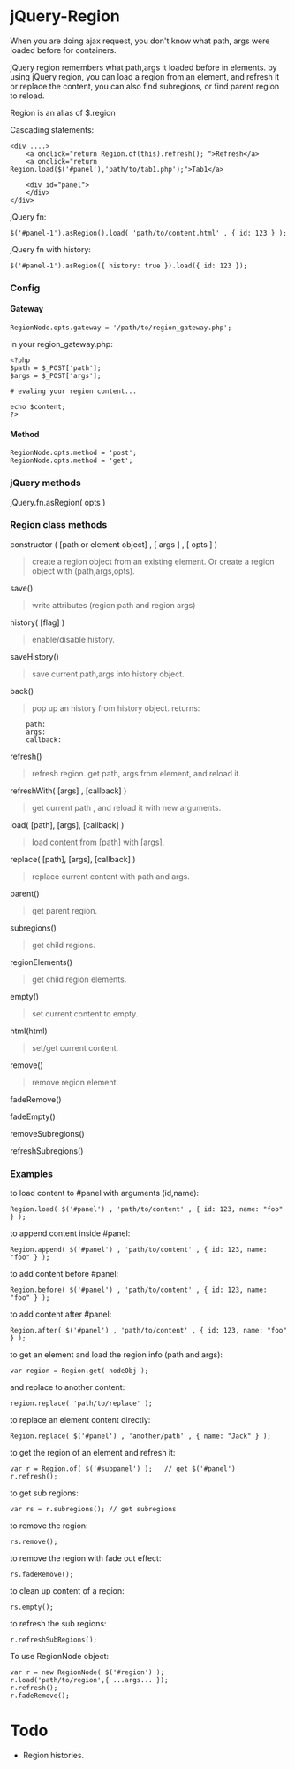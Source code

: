 
# jQuery-Region

When you are doing ajax request, you don't know what path, args were loaded
before for containers.

jQuery region remembers what path,args it loaded before in elements. 
by using jQuery region, you can load a region from an element, and refresh it or
replace the content, you can also find subregions, or find parent region to reload.

Region is an alias of $.region

Cascading statements:

    <div ....>
        <a onclick="return Region.of(this).refresh(); ">Refresh</a>
        <a onclick="return Region.load($('#panel'),'path/to/tab1.php');">Tab1</a>

        <div id="panel">
        </div>
    </div>

jQuery fn:

    $('#panel-1').asRegion().load( 'path/to/content.html' , { id: 123 } );

jQuery fn with history:

    $('#panel-1').asRegion({ history: true }).load({ id: 123 });

### Config

#### Gateway

    RegionNode.opts.gateway = '/path/to/region_gateway.php';

in your region\_gateway.php:
    
    <?php
    $path = $_POST['path'];
    $args = $_POST['args'];

    # evaling your region content...

    echo $content;
    ?>

#### Method

    RegionNode.opts.method = 'post';
    RegionNode.opts.method = 'get';

### jQuery methods

jQuery.fn.asRegion( opts )

### Region class methods

constructor ( [path or element object] , [ args ] , [ opts ] )

> create a region object from an existing element.
> Or create a region object with (path,args,opts).

save()

> write attributes (region path and region args) 

history( [flag] )

> enable/disable history.

saveHistory()

> save current path,args into history object.

back()

> pop up an history from history object. 
> returns: 

        path:
        args:
        callback:

refresh()

> refresh region. get path, args from element, and reload it.

refreshWith( [args] , [callback] )

> get current path , and reload it with new arguments.

load( [path], [args], [callback] )

> load content from [path] with [args].

replace( [path], [args], [callback] )

> replace current content with path and args.

parent()

> get parent region.

subregions()

> get child regions.

regionElements()

> get child region elements.

empty()

> set current content to empty.

html(html)

> set/get current content.

remove()

> remove region element.

fadeRemove()

fadeEmpty()

removeSubregions()

refreshSubregions()

### Examples

to load content to #panel with arguments (id,name):

    Region.load( $('#panel') , 'path/to/content' , { id: 123, name: "foo" } );

to append content inside #panel:

    Region.append( $('#panel') , 'path/to/content' , { id: 123, name: "foo" } );

to add content before #panel:

    Region.before( $('#panel') , 'path/to/content' , { id: 123, name: "foo" } );

to add content after #panel:

    Region.after( $('#panel') , 'path/to/content' , { id: 123, name: "foo" } );

to get an element and load the region info (path and args):

    var region = Region.get( nodeObj );

and replace to another content:

    region.replace( 'path/to/replace' );

to replace an element content directly:

    Region.replace( $('#panel') , 'another/path' , { name: "Jack" } );

to get the region of an element and refresh it:

    var r = Region.of( $('#subpanel') );   // get $('#panel')
    r.refresh();

to get sub regions:

    var rs = r.subregions(); // get subregions

to remove the region:

    rs.remove();

to remove the region with fade out effect:

    rs.fadeRemove();

to clean up content of a region:

    rs.empty();
    
to refresh the sub regions:

    r.refreshSubRegions();


To use RegionNode object:

    var r = new RegionNode( $('#region') );
    r.load('path/to/region',{ ...args... });
    r.refresh();
    r.fadeRemove();

# Todo

* Region histories.
